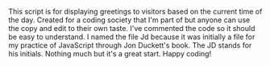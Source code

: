 This script is for displaying greetings to visitors based on the current time of the day. Created for a coding society that I'm part of but anyone can use the copy and edit to their own taste.
I've commented the code so it should be easy to understand. I named the file Jd because it was initially a file for my practice of JavaScript through Jon Duckett's book. The JD stands for his initials. Nothing much but it's a great start. Happy coding! 
